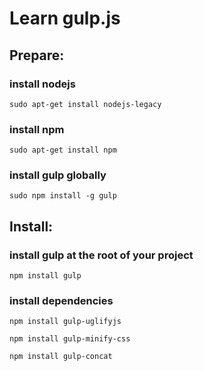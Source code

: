 # Learn gulp.js

## Prepare:
### install nodejs
`sudo apt-get install nodejs-legacy`

### install npm
`sudo apt-get install npm`

### install gulp globally
`sudo npm install -g gulp`

## Install:
### install gulp at the root of your project
`npm install gulp`

### install dependencies
`npm install gulp-uglifyjs`

`npm install gulp-minify-css`

`npm install gulp-concat`